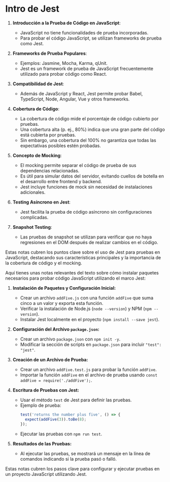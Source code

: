 # Intro de Jest

1. **Introducción a la Prueba de Código en JavaScript**:
   - JavaScript no tiene funcionalidades de prueba incorporadas.
   - Para probar el código JavaScript, se utilizan frameworks de prueba como Jest.

2. **Frameworks de Prueba Populares**:
   - Ejemplos: Jasmine, Mocha, Karma, qUnit.
   - Jest es un framework de prueba de JavaScript frecuentemente utilizado para probar código como React.

3. **Compatibilidad de Jest**:
   - Además de JavaScript y React, Jest permite probar Babel, TypeScript, Node, Angular, Vue y otros frameworks.

4. **Cobertura de Código**:
   - La cobertura de código mide el porcentaje de código cubierto por pruebas.
   - Una cobertura alta (p. ej., 80%) indica que una gran parte del código está cubierta por pruebas.
   - Sin embargo, una cobertura del 100% no garantiza que todas las expectativas posibles estén probadas.

5. **Concepto de Mocking**:
   - El mocking permite separar el código de prueba de sus dependencias relacionadas.
   - Es útil para simular datos del servidor, evitando cuellos de botella en el desarrollo entre frontend y backend.
   - Jest incluye funciones de mock sin necesidad de instalaciones adicionales.

6. **Testing Asíncrono en Jest**:
   - Jest facilita la prueba de código asíncrono sin configuraciones complicadas.

7. **Snapshot Testing**:
   - Las pruebas de snapshot se utilizan para verificar que no haya regresiones en el DOM después de realizar cambios en el código.

Estas notas cubren los puntos clave sobre el uso de Jest para pruebas en JavaScript, destacando sus características principales y la importancia de la cobertura de código y el mocking.

Aquí tienes unas notas relevantes del texto sobre cómo instalar paquetes necesarios para probar código JavaScript utilizando el marco Jest:

1. **Instalación de Paquetes y Configuración Inicial:**
   - Crear un archivo `addFive.js` con una función `addFive` que suma cinco a un valor y exporta esta función.
   - Verificar la instalación de Node.js (`node --version`) y NPM (`npm --version`).
   - Instalar Jest localmente en el proyecto (`npm install --save jest`).

2. **Configuración del Archivo `package.json`:**
   - Crear un archivo `package.json` con `npm init -y`.
   - Modificar la sección de scripts en `package.json` para incluir `"test": "jest"`.

3. **Creación de un Archivo de Prueba:**
   - Crear un archivo `addFive.test.js` para probar la función `addFive`.
   - Importar la función `addFive` en el archivo de prueba usando `const addFive = require('./addFive');`.

4. **Escritura de Pruebas con Jest:**
   - Usar el método `test` de Jest para definir las pruebas.
   - Ejemplo de prueba: 
     ```javascript
     test('returns the number plus five', () => {
       expect(addFive(3)).toBe(8);
     });
     ```
   - Ejecutar las pruebas con `npm run test`.

5. **Resultados de las Pruebas:**
   - Al ejecutar las pruebas, se mostrará un mensaje en la línea de comandos indicando si la prueba pasó o falló.

Estas notas cubren los pasos clave para configurar y ejecutar pruebas en un proyecto JavaScript utilizando Jest.
